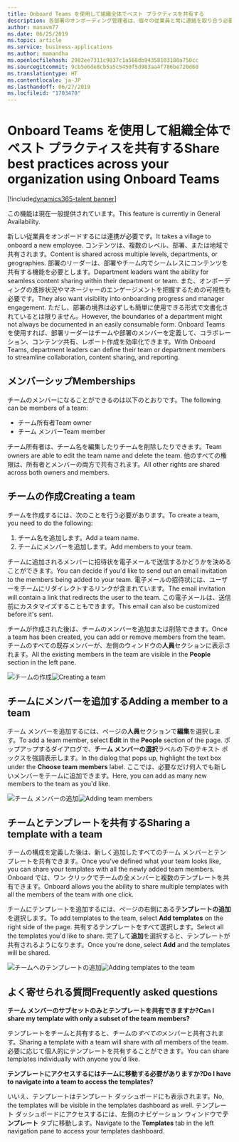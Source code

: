 ```yaml
---
title: Onboard Teams を使用して組織全体でベスト プラクティスを共有する
description: 各部署のオンボーディング管理者は、個々の従業員と常に連絡を取り合う必要があります。
author: manavm77
ms.date: 06/25/2019
ms.topic: article
ms.service: business-applications
ms.author: mamandha
ms.openlocfilehash: 2982ee7311c9837c1a568db94358103180a750cc
ms.sourcegitcommit: 9cb5e6de8cb5a5c5450f5d983aa4f786be720d60
ms.translationtype: HT
ms.contentlocale: ja-JP
ms.lasthandoff: 06/27/2019
ms.locfileid: "1703470"
---
```

#  <a name="share-best-practices-across-your-organization-using-onboard-teams"></a><span data-ttu-id="b075d-103">Onboard Teams を使用して組織全体でベスト プラクティスを共有する</span><span class="sxs-lookup"><span data-stu-id="b075d-103">Share best practices across your organization using Onboard Teams</span></span>

[!include[dynamics365-talent banner](../../includes/dynamics365-talent.md)]

<span data-ttu-id="b075d-104">この機能は現在一般提供されています。</span><span class="sxs-lookup"><span data-stu-id="b075d-104">This feature is currently in General Availability.</span></span>

<span data-ttu-id="b075d-105">新しい従業員をオンボードするには連携が必要です。</span><span class="sxs-lookup"><span data-stu-id="b075d-105">It takes a village to onboard a new employee.</span></span> <span data-ttu-id="b075d-106">コンテンツは、複数のレベル、部署、または地域で共有されます。</span><span class="sxs-lookup"><span data-stu-id="b075d-106">Content is shared across multiple levels, departments, or geographies.</span></span> <span data-ttu-id="b075d-107">部署のリーダーは、部署やチーム内でシームレスにコンテンツを共有する機能を必要とします。</span><span class="sxs-lookup"><span data-stu-id="b075d-107">Department leaders want the ability for seamless content sharing within their department or team.</span></span> <span data-ttu-id="b075d-108">また、オンボーディングの進捗状況やマネージャーのエンゲージメントを把握するための可視性も必要です。</span><span class="sxs-lookup"><span data-stu-id="b075d-108">They also want visibility into onboarding progress and manager engagement.</span></span> <span data-ttu-id="b075d-109">ただし、部署の境界は必ずしも簡単に使用できる形式で文書化されているとは限りません。</span><span class="sxs-lookup"><span data-stu-id="b075d-109">However, the boundaries of a department might not always be documented in an easily consumable form.</span></span> <span data-ttu-id="b075d-110">Onboard Teams を使用すれば、部署リーダーはチームや部署のメンバーを定義して、コラボレーション、コンテンツ共有、レポート作成を効率化できます。</span><span class="sxs-lookup"><span data-stu-id="b075d-110">With Onboard Teams, department leaders can define their team or department members to streamline collaboration, content sharing, and reporting.</span></span>

## <a name="memberships"></a><span data-ttu-id="b075d-111">メンバーシップ</span><span class="sxs-lookup"><span data-stu-id="b075d-111">Memberships</span></span>
<span data-ttu-id="b075d-112">チームのメンバーになることができるのは以下のとおりです。</span><span class="sxs-lookup"><span data-stu-id="b075d-112">The following can be members of a team:</span></span>

* <span data-ttu-id="b075d-113">チーム所有者</span><span class="sxs-lookup"><span data-stu-id="b075d-113">Team owner</span></span>
* <span data-ttu-id="b075d-114">チーム メンバー</span><span class="sxs-lookup"><span data-stu-id="b075d-114">Team member</span></span>

<span data-ttu-id="b075d-115">チーム所有者は、チーム名を編集したりチームを削除したりできます。</span><span class="sxs-lookup"><span data-stu-id="b075d-115">Team owners are able to edit the team name and delete the team.</span></span> <span data-ttu-id="b075d-116">他のすべての権限は、所有者とメンバーの両方で共有されます。</span><span class="sxs-lookup"><span data-stu-id="b075d-116">All other rights are shared across both owners and members.</span></span>

## <a name="creating-a-team"></a><span data-ttu-id="b075d-117">チームの作成</span><span class="sxs-lookup"><span data-stu-id="b075d-117">Creating a team</span></span>

<span data-ttu-id="b075d-118">チームを作成するには、次のことを行う必要があります。</span><span class="sxs-lookup"><span data-stu-id="b075d-118">To create a team, you need to do the following:</span></span>

1. <span data-ttu-id="b075d-119">チーム名を追加します。</span><span class="sxs-lookup"><span data-stu-id="b075d-119">Add a team name.</span></span>
2. <span data-ttu-id="b075d-120">チームにメンバーを追加します。</span><span class="sxs-lookup"><span data-stu-id="b075d-120">Add members to your team.</span></span>

<span data-ttu-id="b075d-121">チームに追加されるメンバーに招待状を電子メールで送信するかどうかを決めることができます。</span><span class="sxs-lookup"><span data-stu-id="b075d-121">You can decide if you'd like to send out an email invitation to the members being added to your team.</span></span> <span data-ttu-id="b075d-122">電子メールの招待状には、ユーザーをチームにリダイレクトするリンクが含まれています。</span><span class="sxs-lookup"><span data-stu-id="b075d-122">The email invitation will contain a link that redirects the user to the team.</span></span> <span data-ttu-id="b075d-123">この電子メールは、送信前にカスタマイズすることもできます。</span><span class="sxs-lookup"><span data-stu-id="b075d-123">This email can also be customized before it's sent.</span></span>

<span data-ttu-id="b075d-124">チームが作成された後は、チームのメンバーを追加または削除できます。</span><span class="sxs-lookup"><span data-stu-id="b075d-124">Once a team has been created, you can add or remove members from the team.</span></span> <span data-ttu-id="b075d-125">チームのすべての既存メンバーが、左側のウィンドウの**人員**セクションに表示されます。</span><span class="sxs-lookup"><span data-stu-id="b075d-125">All the existing members in the team are visible in the **People** section in the left pane.</span></span>

<span data-ttu-id="b075d-126">![チームの作成](../media/team_creation.png "チームの作成")</span><span class="sxs-lookup"><span data-stu-id="b075d-126">![Creating a team](../media/team_creation.png "Creating a team")</span></span>

## <a name="adding-a-member-to-a-team"></a><span data-ttu-id="b075d-127">チームにメンバーを追加する</span><span class="sxs-lookup"><span data-stu-id="b075d-127">Adding a member to a team</span></span>

<span data-ttu-id="b075d-128">チーム メンバーを追加するには、ページの**人員**セクションで**編集**を選択します。</span><span class="sxs-lookup"><span data-stu-id="b075d-128">To add a team member, select **Edit** in the **People** section of the page.</span></span> <span data-ttu-id="b075d-129">ポップアップするダイアログで、**チーム メンバーの選択**ラベルの下のテキスト ボックスを強調表示します。</span><span class="sxs-lookup"><span data-stu-id="b075d-129">In the dialog that pops up, highlight the text box under the **Choose team members** label.</span></span> <span data-ttu-id="b075d-130">ここでは、必要なだけ何人でも新しいメンバーをチームに追加できます。</span><span class="sxs-lookup"><span data-stu-id="b075d-130">Here, you can add as many new members to the team as you'd like.</span></span>

<span data-ttu-id="b075d-131">![チーム メンバーの追加](../media/add_members.png "チーム メンバーの追加")</span><span class="sxs-lookup"><span data-stu-id="b075d-131">![Adding team members](../media/add_members.png "Adding team members")</span></span>

## <a name="sharing-a-template-with-a-team"></a><span data-ttu-id="b075d-132">チームとテンプレートを共有する</span><span class="sxs-lookup"><span data-stu-id="b075d-132">Sharing a template with a team</span></span>

<span data-ttu-id="b075d-133">チームの構成を定義した後は、新しく追加したすべてのチーム メンバーとテンプレートを共有できます。</span><span class="sxs-lookup"><span data-stu-id="b075d-133">Once you've defined what your team looks like, you can share your templates with all the newly added team members.</span></span> <span data-ttu-id="b075d-134">Onboard では、ワン クリックでチームの全メンバーと複数のテンプレートを共有できます。</span><span class="sxs-lookup"><span data-stu-id="b075d-134">Onboard allows you the ability to share multiple templates with all the members of the team with one click.</span></span>

<span data-ttu-id="b075d-135">チームにテンプレートを追加するには、ページの右側にある**テンプレートの追加**を選択します。</span><span class="sxs-lookup"><span data-stu-id="b075d-135">To add templates to the team, select **Add templates** on the right side of the page.</span></span> <span data-ttu-id="b075d-136">共有するテンプレートをすべて選択します。</span><span class="sxs-lookup"><span data-stu-id="b075d-136">Select all the templates you'd like to share.</span></span> <span data-ttu-id="b075d-137">完了して**追加**を選択すると、テンプレートが共有されるようになります。</span><span class="sxs-lookup"><span data-stu-id="b075d-137">Once you're done, select **Add** and the templates will be shared.</span></span>

<span data-ttu-id="b075d-138">![チームへのテンプレートの追加](../media/add_templates.png "チームへのテンプレートの追加")</span><span class="sxs-lookup"><span data-stu-id="b075d-138">![Adding templates to the team](../media/add_templates.png "Adding templates to the team")</span></span>

## <a name="frequently-asked-questions"></a><span data-ttu-id="b075d-139">よく寄せられる質問</span><span class="sxs-lookup"><span data-stu-id="b075d-139">Frequently asked questions</span></span> 

<span data-ttu-id="b075d-140">**チーム メンバーのサブセットのみとテンプレートを共有できますか?**</span><span class="sxs-lookup"><span data-stu-id="b075d-140">**Can I share my template with only a subset of the team members?**</span></span>

<span data-ttu-id="b075d-141">テンプレートをチームと共有すると、チームの*すべての*メンバーと共有されます。</span><span class="sxs-lookup"><span data-stu-id="b075d-141">Sharing a template with a team will share with *all* members of the team.</span></span> <span data-ttu-id="b075d-142">必要に応じて個人的にテンプレートを共有することができます。</span><span class="sxs-lookup"><span data-stu-id="b075d-142">You can share templates individually with anyone you'd like.</span></span>

<span data-ttu-id="b075d-143">**テンプレートにアクセスするにはチームに移動する必要がありますか?**</span><span class="sxs-lookup"><span data-stu-id="b075d-143">**Do I have to navigate into a team to access the templates?**</span></span>

<span data-ttu-id="b075d-144">いいえ、テンプレートはテンプレート ダッシュボードにも表示されます。</span><span class="sxs-lookup"><span data-stu-id="b075d-144">No, the templates will be visible in the templates dashboard as well.</span></span> <span data-ttu-id="b075d-145">テンプレート ダッシュボードにアクセスするには、左側のナビゲーション ウィンドウで**テンプレート** タブに移動します。</span><span class="sxs-lookup"><span data-stu-id="b075d-145">Navigate to the **Templates** tab in the left navigation pane to access your templates dashboard.</span></span>
